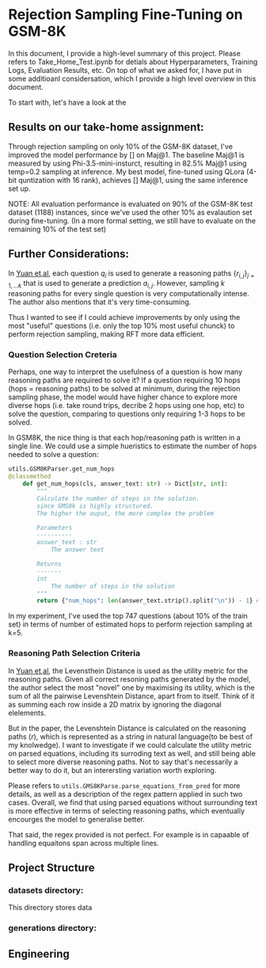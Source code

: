 # Rejection Sampling Fine-Tuning on GSM-8K
In this document, I provide a high-level summary of this project.
Please refers to Take_Home_Test.ipynb for detials about Hyperparameters, Training Logs, Evaluation Results, etc.
On top of what we asked for, I have put in some additioanl considersation, which I provide a high level overview in this document.

To start with, let's have a look at the
## Results on our take-home assignment:
Through rejection sampling on only 10% of the GSM-8K dataset, I've improved the model performance by [] on Maj@1.
The baseline Maj@1 is measured by using Phi-3.5-mini-insturct, resulting in 82.5% Maj@1 using temp=0.2 sampling at inference. 
My best model, fine-tuned using QLora (4-bit quntization with 16 rank), achieves [] Maj@1, using the same inference set up.

NOTE:
All evaluation performance is evaluated on 90% of the GSM-8K test dataset (1188) instances, since we've used the other 10% as evalaution set during fine-tuning. 
(In a more formal setting, we still have to evaluate on the remaining 10% of the test set)

## Further Considerations:
In [Yuan et,al](https://arxiv.org/pdf/2308.01825), each question $q_i$ is used to generate a reasoning paths $\{r_{i,j}\}_{j=1,...k}$ that is used to generate a prediction $a_{i,j}$. However, sampling $k$ reasoning paths for every single question is very computationally intense. The author also mentions that it's very time-consuming. 

Thus I wanted to see if I could achieve improvements by only using the most "useful" questions (i.e. only the top 10% most useful chunck) to perform rejection sampling, making RFT more data efficient.

### Question Selection Creteria 
Perhaps, one way to interpret the usefulness of a question is how many reasoning paths are required to solve it? 
If a question requiring 10 hops (hops = reasoning paths) to be solved at minimum, during the rejection sampling phase, the model would have higher chance to explore more diverse hops (i.e. take round trips, decribe 2 hops using one hop, etc) to solve the question, comparing to questions only requiring 1-3 hops to be solved.

In GSM8K, the nice thing is that each hop/reasoning path is written in a single line. We could use a simple hueristics to estimate the number of hops needed to solve a question:  

```python
utils.GSM8KParser.get_num_hops
@classmethod
    def get_num_hops(cls, answer_text: str) -> Dict[str, int]:
        """
        Calculate the number of steps in the solution.
        since GMS8k is highly structured.
        The higher the ouput, the more complex the problem

        Parameters
        ----------
        answer_text : str
            The answer text

        Returns
        -------
        int
            The number of steps in the solution
        """
        return {"num_hops": len(answer_text.strip().split("\n")) - 1} #take away one line to remve the #### final answer
```
In my experiment, I've used the top 747 questions (about 10% of the train set) in terms of number of estimated hops to perform rejection sampling at k=5. 

### Reasoning Path Selection Criteria
In [Yuan et,al](https://arxiv.org/pdf/2308.01825), the Levensthein Distance is used as the utility metric for the reasoning paths. 
Given all correct resoning paths generated by the model, the author select the most "novel" one by maximising its utility, which is the sum of all the pairwise Levenshtein Distance, apart from to itself. Think of it as summing each row inside a 2D matrix by ignoring the diagonal elelements.

But in the paper, the Levenshtein Distance is calculated on the reasoning paths ($r$), which is represented as a string in natural language(to be best of my knolwedge). I want to investigate if we could calculate the utility metric on parsed equations, including its surroding text as well, and still being able to select more diverse reasoning paths. Not to say that's necessarily a better way to do it, but an interersting variation worth exploring.

Please refers to ```utils.GMS8KParse.parse_equations_from_pred``` for more details, as well as a description of the regex pattern applied in such two cases. Overall, we find that using parsed equations without surrounding text is more effective in terms of selecting reasoning paths, which eventually encourges the model to generalise better. 

That said, the regex provided is not perfect. For example is in capaable of handling equaitons span across multiple lines. 

## Project Structure 

### datasets directory: 
This directory stores data 

### generations directory: 




## Engineering 

### 
